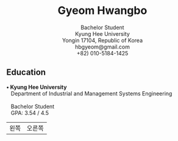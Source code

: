 <h1 align="center">Gyeom Hwangbo</h1>
<p align="center">
  Bachelor Student<br>
  Kyung Hee University<br>
  Yongin 17104, Republic of Korea<br>
  hbgyeom@gmail.com<br>
  +82) 010-5184-1425
</p>

<h2>Education</h2>
<p>
  <b>• Kyung Hee University</b><br>
  &nbsp;&nbsp;&nbsp;Department of Industrial and Management Systems Engineering<br>
  <br>
  &nbsp;&nbsp;&nbsp;Bachelor Student<br>
  &nbsp;&nbsp;&nbsp;GPA: 3.54 / 4.5
</p>

<table width="100%">
  <tr>
    <td align="left">왼쪽</td>
    <td align="right">오른쪽</td>
  </tr>
</table>
